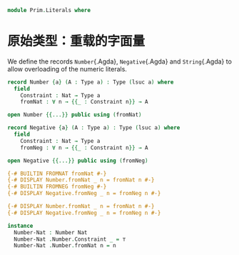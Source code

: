 <!--
```agda
open import Prim.Data.Sigma
open import Prim.Data.Nat
open import Prim.Type
```
-->

```agda
module Prim.Literals where
```

# 原始类型：重载的字面量

We define the records `Number`{.Agda}, `Negative`{.Agda} and
`String`{.Agda} to allow overloading of the numeric literals.

```agda
record Number {a} (A : Type a) : Type (lsuc a) where
  field
    Constraint : Nat → Type a
    fromNat : ∀ n → {{_ : Constraint n}} → A

open Number {{...}} public using (fromNat)

record Negative {a} (A : Type a) : Type (lsuc a) where
  field
    Constraint : Nat → Type a
    fromNeg : ∀ n → {{_ : Constraint n}} → A

open Negative {{...}} public using (fromNeg)

{-# BUILTIN FROMNAT fromNat #-}
{-# DISPLAY Number.fromNat _ n = fromNat n #-}
{-# BUILTIN FROMNEG fromNeg #-}
{-# DISPLAY Negative.fromNeg _ n = fromNeg n #-}

{-# DISPLAY Number.fromNat _ n = fromNat n #-}
{-# DISPLAY Negative.fromNeg _ n = fromNeg n #-}

instance
  Number-Nat : Number Nat
  Number-Nat .Number.Constraint _ = ⊤
  Number-Nat .Number.fromNat n = n
```
